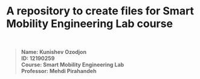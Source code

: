 # A repository to create files for Smart Mobility Engineering Lab course

<br/>

>**Name: Kunishev Ozodjon**<br/>
>**ID: 12190259**<br/>
>**Course: Smart Mobility Engineering Lab**<br/>
>**Professor: Mehdi Pirahandeh**<br/>
